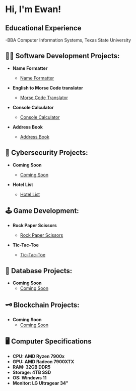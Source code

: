 <h1>Hi, I'm Ewan! </h1>

<h2> Educational Experience</h2>
  -BBA Computer Information Systems, Texas State University

<h2>👨‍💻 Software Development Projects:</h2>

- <b>Name Formatter</b>
  - [Name Formatter](https://github.com/EwanDouglas/NameFormatter)

- <b>English to Morse Code translator</b>
  - [Morse Code Translator](https://github.com/EwanDouglas/MorseCodeTranslator)

- <b>Console Calculator</b>
  - [Console Calculator](https://github.com/EwanDouglas/ConsoleCalculator)
 
- <b>Address Book</b>
  - [Address Book](https://github.com/EwanDouglas/AddressBook)
 
<h2>🪬 Cybersecurity Projects:</h2>

- <b>Coming Soon</b>
  - [Coming Soon](https://github.com/EwanDouglas)

- <b>Hotel List</b>
  - [Hotel List](https://github.com/EwanDouglas/RockPaperScissors)

<h2>🕹 Game Development:</h2>

- <b>Rock Paper Scissors</b>
  - [Rock Paper Scissors](https://github.com/EwanDouglas/RockPaperScissors)

- <b>Tic-Tac-Toe</b>
  - [Tic-Tac-Toe](https://github.com/EwanDouglas/TicTacToe)

<h2>💽 Database Projects:</h2>

- <b>Coming Soon</b>
  - [Coming Soon](https://github.com/EwanDouglas)

<h2>🗝 Blockchain Projects:</h2>

- <b>Coming Soon</b>
  - [Coming Soon](https://github.com/EwanDouglas)

<!-- <h2>📺 Project Explanation Videos</h2> -->

<h2>🖥️ Computer Specifications</h2>

- <b>CPU: AMD Ryzen 7900x</b>
- <b>GPU: AMD Radeon 7900XTX</b>
- <b>RAM: 32GB DDR5</b>
- <b>Storage: 4TB SSD </b>
- <b>OS: Windows 11 </b>
- <b>Monitor: LG Ultragear 34" </b>





<!--


Here are some ideas to get you started:

- 🔭 I’m currently working on ...
- 🌱 I’m currently learning ...
- 👯 I’m looking to collaborate on ...
- 🤔 I’m looking for help with ...
- 💬 Ask me about ...
- 📫 How to reach me: ...
- 😄 Pronouns: ...
- ⚡ Fun fact: ...
-->
